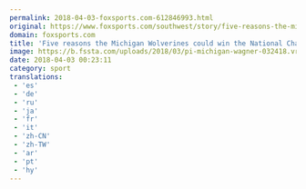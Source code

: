 ```yaml
---
permalink: 2018-04-03-foxsports.com-612846993.html
original: https://www.foxsports.com/southwest/story/five-reasons-the-michigan-wolverines-could-win-the-national-championship-040218
domain: foxsports.com
title: 'Five reasons the Michigan Wolverines could win the National Championship'
image: https://b.fssta.com/uploads/2018/03/pi-michigan-wagner-032418.vresize.1200.630.high.66.jpg
date: 2018-04-03 00:23:11
category: sport
translations: 
 - 'es'
 - 'de'
 - 'ru'
 - 'ja'
 - 'fr'
 - 'it'
 - 'zh-CN'
 - 'zh-TW'
 - 'ar'
 - 'pt'
 - 'hy'
---
```


